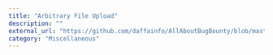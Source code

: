 ```yaml
---
title: "Arbitrary File Upload"
description: ""
external_url: "https://github.com/daffainfo/AllAboutBugBounty/blob/master/Arbitrary%20File%20Upload.md"
category: "Miscellaneous"
---
```

